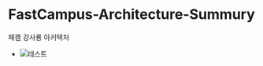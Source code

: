 # FastCampus-Architecture-Summury
패캠 강사룡 아키텍처
- ![테스트](https://user-images.githubusercontent.com/68932465/215649103-00bc24a4-1f94-4117-a602-fc1f5db97788.PNG)
